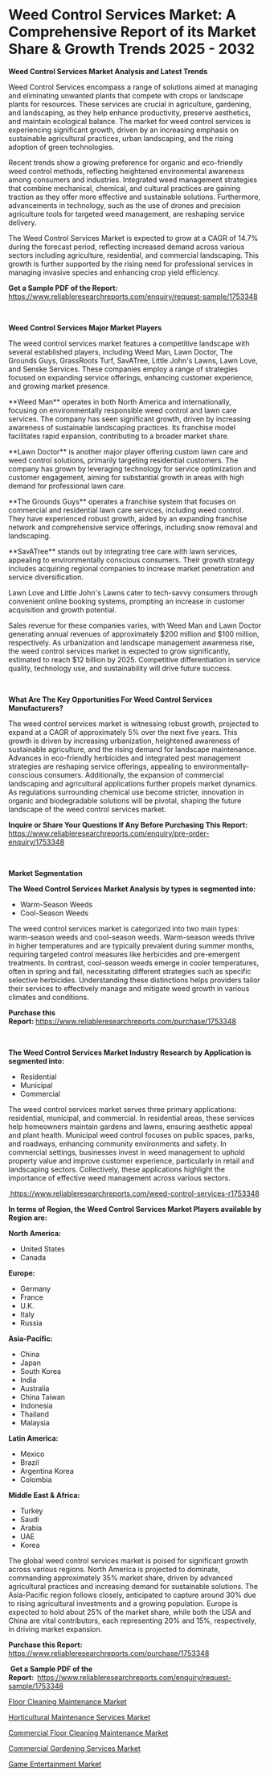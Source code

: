 <p><h1>Weed Control Services Market: A Comprehensive Report of its Market Share & Growth Trends 2025 - 2032</h1></p><p><strong>Weed Control Services Market Analysis and Latest Trends</strong></p>
<p><p>Weed Control Services encompass a range of solutions aimed at managing and eliminating unwanted plants that compete with crops or landscape plants for resources. These services are crucial in agriculture, gardening, and landscaping, as they help enhance productivity, preserve aesthetics, and maintain ecological balance. The market for weed control services is experiencing significant growth, driven by an increasing emphasis on sustainable agricultural practices, urban landscaping, and the rising adoption of green technologies.</p><p>Recent trends show a growing preference for organic and eco-friendly weed control methods, reflecting heightened environmental awareness among consumers and industries. Integrated weed management strategies that combine mechanical, chemical, and cultural practices are gaining traction as they offer more effective and sustainable solutions. Furthermore, advancements in technology, such as the use of drones and precision agriculture tools for targeted weed management, are reshaping service delivery.</p><p>The Weed Control Services Market is expected to grow at a CAGR of 14.7% during the forecast period, reflecting increased demand across various sectors including agriculture, residential, and commercial landscaping. This growth is further supported by the rising need for professional services in managing invasive species and enhancing crop yield efficiency.</p></p>
<p><strong>Get a Sample PDF of the Report:&nbsp;</strong> <a href="https://www.reliableresearchreports.com/enquiry/request-sample/1753348?utm_campaign=34&utm_medium=2&utm_source=Github&utm_content=ia&utm_term=09032025&utm_id=weed-control-services">https://www.reliableresearchreports.com/enquiry/request-sample/1753348</a></p>
<p>&nbsp;</p>
<p><strong>Weed Control Services Major Market Players</strong></p>
<p><p>The weed control services market features a competitive landscape with several established players, including Weed Man, Lawn Doctor, The Grounds Guys, GrassRoots Turf, SavATree, Little John's Lawns, Lawn Love, and Senske Services. These companies employ a range of strategies focused on expanding service offerings, enhancing customer experience, and growing market presence.</p><p>**Weed Man** operates in both North America and internationally, focusing on environmentally responsible weed control and lawn care services. The company has seen significant growth, driven by increasing awareness of sustainable landscaping practices. Its franchise model facilitates rapid expansion, contributing to a broader market share.</p><p>**Lawn Doctor** is another major player offering custom lawn care and weed control solutions, primarily targeting residential customers. The company has grown by leveraging technology for service optimization and customer engagement, aiming for substantial growth in areas with high demand for professional lawn care.</p><p>**The Grounds Guys** operates a franchise system that focuses on commercial and residential lawn care services, including weed control. They have experienced robust growth, aided by an expanding franchise network and comprehensive service offerings, including snow removal and landscaping.</p><p>**SavATree** stands out by integrating tree care with lawn services, appealing to environmentally conscious consumers. Their growth strategy includes acquiring regional companies to increase market penetration and service diversification.</p><p>Lawn Love and Little John's Lawns cater to tech-savvy consumers through convenient online booking systems, prompting an increase in customer acquisition and growth potential. </p><p>Sales revenue for these companies varies, with Weed Man and Lawn Doctor generating annual revenues of approximately $200 million and $100 million, respectively. As urbanization and landscape management awareness rise, the weed control services market is expected to grow significantly, estimated to reach $12 billion by 2025. Competitive differentiation in service quality, technology use, and sustainability will drive future success.</p></p>
<p>&nbsp;</p>
<p><strong>What Are The Key Opportunities For Weed Control Services Manufacturers?</strong></p>
<p><p>The weed control services market is witnessing robust growth, projected to expand at a CAGR of approximately 5% over the next five years. This growth is driven by increasing urbanization, heightened awareness of sustainable agriculture, and the rising demand for landscape maintenance. Advances in eco-friendly herbicides and integrated pest management strategies are reshaping service offerings, appealing to environmentally-conscious consumers. Additionally, the expansion of commercial landscaping and agricultural applications further propels market dynamics. As regulations surrounding chemical use become stricter, innovation in organic and biodegradable solutions will be pivotal, shaping the future landscape of the weed control services market.</p></p>
<p><strong>Inquire or Share Your Questions If Any Before Purchasing This Report:</strong> <a href="https://www.reliableresearchreports.com/enquiry/pre-order-enquiry/1753348?utm_campaign=34&utm_medium=2&utm_source=Github&utm_content=ia&utm_term=09032025&utm_id=weed-control-services">https://www.reliableresearchreports.com/enquiry/pre-order-enquiry/1753348</a></p>
<p>&nbsp;</p>
<p><strong>Market Segmentation</strong></p>
<p><strong>The Weed Control Services Market Analysis by types is segmented into:</strong></p>
<p><ul><li>Warm-Season Weeds</li><li>Cool-Season Weeds</li></ul></p>
<p><p>The weed control services market is categorized into two main types: warm-season weeds and cool-season weeds. Warm-season weeds thrive in higher temperatures and are typically prevalent during summer months, requiring targeted control measures like herbicides and pre-emergent treatments. In contrast, cool-season weeds emerge in cooler temperatures, often in spring and fall, necessitating different strategies such as specific selective herbicides. Understanding these distinctions helps providers tailor their services to effectively manage and mitigate weed growth in various climates and conditions.</p></p>
<p><strong>Purchase this Report:&nbsp;</strong><a href="https://www.reliableresearchreports.com/purchase/1753348?utm_campaign=34&utm_medium=2&utm_source=Github&utm_content=ia&utm_term=09032025&utm_id=weed-control-services">https://www.reliableresearchreports.com/purchase/1753348</a></p>
<p>&nbsp;</p>
<p><strong>The Weed Control Services Market Industry Research by Application is segmented into:</strong></p>
<p><ul><li>Residential</li><li>Municipal</li><li>Commercial</li></ul></p>
<p><p>The weed control services market serves three primary applications: residential, municipal, and commercial. In residential areas, these services help homeowners maintain gardens and lawns, ensuring aesthetic appeal and plant health. Municipal weed control focuses on public spaces, parks, and roadways, enhancing community environments and safety. In commercial settings, businesses invest in weed management to uphold property value and improve customer experience, particularly in retail and landscaping sectors. Collectively, these applications highlight the importance of effective weed management across various sectors.</p></p>
<p><a href="https://www.reliableresearchreports.com/weed-control-services-r1753348?utm_campaign=34&utm_medium=2&utm_source=Github&utm_content=ia&utm_term=09032025&utm_id=weed-control-services">&nbsp;https://www.reliableresearchreports.com/weed-control-services-r1753348</a></p>
<p><strong>In terms of Region, the Weed Control Services Market Players available by Region are:</strong></p>
<p>
    <p> <strong> North America: </strong>
        <ul>
            <li>United States</li>
            <li>Canada</li>
        </ul>
        </p> 
    <p> <strong> Europe: </strong>
        <ul>
            <li>Germany</li>
            <li>France</li>
            <li>U.K.</li>
            <li>Italy</li>
            <li>Russia</li>
        </ul>
        </p> 
    <p> <strong> Asia-Pacific: </strong>
        <ul>
            <li>China</li>
            <li>Japan</li>
            <li>South Korea</li>
            <li>India</li>
            <li>Australia</li>
            <li>China Taiwan</li>
            <li>Indonesia</li>
            <li>Thailand</li>
            <li>Malaysia</li>
        </ul>
        </p> 
    <p> <strong> Latin America: </strong>
        <ul>
            <li>Mexico</li>
            <li>Brazil</li>
            <li>Argentina Korea</li>
            <li>Colombia</li>
        </ul>
        </p> 
    <p> <strong> Middle East & Africa: </strong>
        <ul>
            <li>Turkey</li>
            <li>Saudi</li>
            <li>Arabia</li>
            <li>UAE</li>
            <li>Korea</li>
        </ul>
    </p>
    </p>
<p><p>The global weed control services market is poised for significant growth across various regions. North America is projected to dominate, commanding approximately 35% market share, driven by advanced agricultural practices and increasing demand for sustainable solutions. The Asia-Pacific region follows closely, anticipated to capture around 30% due to rising agricultural investments and a growing population. Europe is expected to hold about 25% of the market share, while both the USA and China are vital contributors, each representing 20% and 15%, respectively, in driving market expansion.</p></p>
<p><strong>Purchase this Report: </strong><a href="https://www.reliableresearchreports.com/purchase/1753348?utm_campaign=34&utm_medium=2&utm_source=Github&utm_content=ia&utm_term=09032025&utm_id=weed-control-services">https://www.reliableresearchreports.com/purchase/1753348</a></p>
<p>&nbsp;<strong>Get a Sample PDF of the Report:&nbsp;&nbsp;</strong><a href="https://www.reliableresearchreports.com/enquiry/request-sample/1753348?utm_campaign=34&utm_medium=2&utm_source=Github&utm_content=ia&utm_term=09032025&utm_id=weed-control-services">https://www.reliableresearchreports.com/enquiry/request-sample/1753348</a></p>
<p><strong></strong></p>
<p><p><a href="https://github.com/amramcocosxa/Market-Research-Report-List-1/blob/main/floor-cleaning-maintenance-market.md?utm_campaign=34&utm_medium=2&utm_source=Github&utm_content=ia&utm_term=09032025&utm_id=weed-control-services">Floor Cleaning Maintenance Market</a></p><p><a href="https://github.com/welfmimon/Market-Research-Report-List-1/blob/main/horticultural-maintenance-services-market.md?utm_campaign=34&utm_medium=2&utm_source=Github&utm_content=ia&utm_term=09032025&utm_id=weed-control-services">Horticultural Maintenance Services Market</a></p><p><a href="https://github.com/nkomdaumis16/Market-Research-Report-List-1/blob/main/commercial-floor-cleaning-maintenance-market.md?utm_campaign=34&utm_medium=2&utm_source=Github&utm_content=ia&utm_term=09032025&utm_id=weed-control-services">Commercial Floor Cleaning Maintenance Market</a></p><p><a href="https://github.com/ioniafidian4/Market-Research-Report-List-1/blob/main/commercial-gardening-services-market.md?utm_campaign=34&utm_medium=2&utm_source=Github&utm_content=ia&utm_term=09032025&utm_id=weed-control-services">Commercial Gardening Services Market</a></p><p><a href="https://github.com/ceneabiruk11/Market-Research-Report-List-1/blob/main/game-entertainment-market.md?utm_campaign=34&utm_medium=2&utm_source=Github&utm_content=ia&utm_term=09032025&utm_id=weed-control-services">Game Entertainment Market</a></p></p>